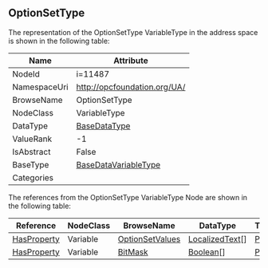 <!-- objecttype -->
## OptionSetType
  
<!-- end of text -->
The representation of the OptionSetType VariableType in the address space is shown in the following table:  

|Name|Attribute|
|---|---|
|NodeId|i=11487|
|NamespaceUri|http://opcfoundation.org/UA/|
|BrowseName|OptionSetType|
|NodeClass|VariableType|
|DataType|[BaseDataType](../../DataTypes/BaseDataType/readme.md)|
|ValueRank|-1|
|IsAbstract|False|
|BaseType|[BaseDataVariableType](../../VariableTypes/BaseDataVariableType/readme.md)|
|Categories||

The references from the OptionSetType VariableType Node are shown in the following table:  

|Reference|NodeClass|BrowseName|DataType|TypeDefinition|ModellingRule|
|---|---|---|---|---|---|
|[HasProperty](../../ReferenceTypes/HasProperty/readme.md)|Variable|[OptionSetValues](#OptionSetValues)|[LocalizedText](../../DataTypes/LocalizedText/readme.md)[]|[PropertyType](../../VariableTypes/PropertyType/readme.md)|[Mandatory](../../Objects/Mandatory/readme.md)|
|[HasProperty](../../ReferenceTypes/HasProperty/readme.md)|Variable|[BitMask](#BitMask)|[Boolean](../../DataTypes/Boolean/readme.md)[]|[PropertyType](../../VariableTypes/PropertyType/readme.md)|[Optional](../../Objects/Optional/readme.md)|


